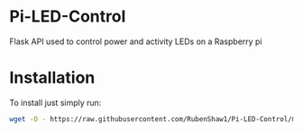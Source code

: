 # Pi-LED-Control
Flask API used to control power and activity LEDs on a Raspberry pi 

# Installation
To install just simply run:
```bash
wget -O - https://raw.githubusercontent.com/RubenShaw1/Pi-LED-Control/main/setup.sh | sudo bash
```
